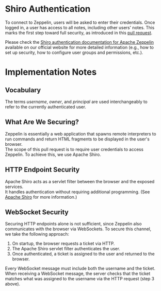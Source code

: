 <!--
Licensed under the Apache License, Version 2.0 (the "License");
you may not use this file except in compliance with the License.
You may obtain a copy of the License at

http://www.apache.org/licenses/LICENSE-2.0

Unless required by applicable law or agreed to in writing, software
distributed under the License is distributed on an "AS IS" BASIS,
WITHOUT WARRANTIES OR CONDITIONS OF ANY KIND, either express or implied.
See the License for the specific language governing permissions and
limitations under the License.
-->

# Shiro Authentication

To connect to Zeppelin, users will be asked to enter their credentials. Once logged in, a user has access to all notes, including other users' notes.
This marks the first step toward full security, as introduced in this [pull request](https://github.com/apache/zeppelin/pull/53).

Please check the [Shiro authentication documentation for Apache Zeppelin](https://zeppelin.apache.org/docs/0.12.0/setup/security/shiro_authentication.html) available on our official website for more detailed information (e.g., how to set up security, how to configure user groups and permissions, etc.).

# Implementation Notes

## Vocabulary

The terms *username*, *owner*, and *principal* are used interchangeably to refer to the currently authenticated user.

## What Are We Securing?

Zeppelin is essentially a web application that spawns remote interpreters to run commands and return HTML fragments to be displayed in the user's browser.  
The scope of this pull request is to require user credentials to access Zeppelin. To achieve this, we use Apache Shiro.

## HTTP Endpoint Security

Apache Shiro acts as a servlet filter between the browser and the exposed services.  
It handles authentication without requiring additional programming. (See [Apache Shiro](https://shiro.apache.org) for more information.)

## WebSocket Security

Securing HTTP endpoints alone is not sufficient, since Zeppelin also communicates with the browser via WebSockets. To secure this channel, we take the following approach:

1. On startup, the browser requests a ticket via HTTP.
2. The Apache Shiro servlet filter authenticates the user.
3. Once authenticated, a ticket is assigned to the user and returned to the browser.

Every WebSocket message must include both the username and the ticket.
When receiving a WebSocket message, the server checks that the ticket matches what was assigned to the username via the HTTP request (step 3 above).
